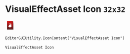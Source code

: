 # VisualEffectAsset Icon `32x32`
<img src="/img/VisualEffectAsset%20Icon.png" width=32 height=32>

``` CSharp
EditorGUIUtility.IconContent("VisualEffectAsset Icon")
```
```
VisualEffectAsset Icon
```
